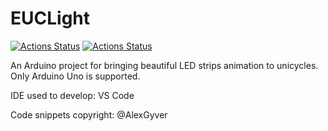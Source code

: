 # EUCLight
[![Actions Status](https://github.com/GGorAA/EUCLight/workflows/Arduino%20Main%20CI/badge.svg)](https://github.com/GGorAA/EUCLight/actions)
[![Actions Status](https://github.com/GGorAA/EUCLight/workflows/Arduino%20Adapter%20CI/badge.svg)](https://github.com/GGorAA/EUCLight/actions)

An Arduino project for bringing beautiful LED strips animation to unicycles. Only Arduino Uno is supported.

IDE used to develop: VS Code

Code snippets copyright: @AlexGyver
